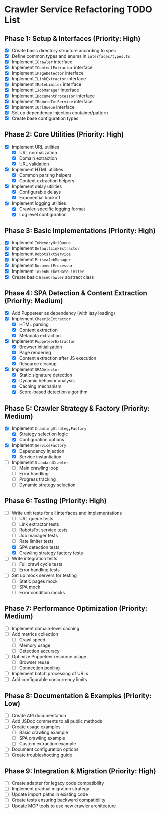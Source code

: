# Crawler Service Refactoring TODO List

## Phase 1: Setup & Interfaces (Priority: High)

- [x] Create basic directory structure according to spec
- [x] Define common types and enums in `interfaces/types.ts`
- [x] Implement `ICrawler` interface
- [x] Implement `IContentExtractor` interface 
- [x] Implement `IPageDetector` interface
- [x] Implement `ILinkExtractor` interface
- [x] Implement `IRateLimiter` interface
- [x] Implement `IJobManager` interface
- [x] Implement `IDocumentProcessor` interface
- [x] Implement `IRobotsTxtService` interface
- [x] Implement `IUrlQueue` interface
- [x] Set up dependency injection container/pattern
- [x] Create base configuration types

## Phase 2: Core Utilities (Priority: High)

- [x] Implement URL utilities
  - [x] URL normalization
  - [x] Domain extraction
  - [x] URL validation
- [x] Implement HTML utilities
  - [x] Common parsing helpers
  - [x] Content extraction helpers
- [x] Implement delay utilities
  - [x] Configurable delays
  - [x] Exponential backoff
- [x] Implement logging utilities
  - [x] Crawler-specific logging format
  - [x] Log level configuration

## Phase 3: Basic Implementations (Priority: High)

- [x] Implement `InMemoryUrlQueue`
- [x] Implement `DefaultLinkExtractor`
- [x] Implement `RobotsTxtService`
- [x] Implement `PrismaJobManager`
- [x] Implement `DocumentProcessor`
- [x] Implement `TokenBucketRateLimiter`
- [x] Create basic `BaseCrawler` abstract class

## Phase 4: SPA Detection & Content Extraction (Priority: Medium)

- [x] Add Puppeteer as dependency (with lazy loading)
- [x] Implement `CheerioExtractor`
  - [x] HTML parsing
  - [x] Content extraction
  - [x] Metadata extraction
- [x] Implement `PuppeteerExtractor`
  - [x] Browser initialization
  - [x] Page rendering
  - [x] Content extraction after JS execution
  - [x] Resource cleanup
- [x] Implement `SPADetector`
  - [x] Static signature detection
  - [x] Dynamic behavior analysis
  - [x] Caching mechanism
  - [x] Score-based detection algorithm

## Phase 5: Crawler Strategy & Factory (Priority: Medium)

- [x] Implement `CrawlingStrategyFactory`
  - [x] Strategy selection logic
  - [x] Configuration options
- [x] Implement `ServiceFactory`
  - [x] Dependency injection
  - [x] Service instantiation
- [ ] Implement `StandardCrawler`
  - [ ] Main crawling loop
  - [ ] Error handling
  - [ ] Progress tracking
  - [ ] Dynamic strategy selection

## Phase 6: Testing (Priority: High)

- [ ] Write unit tests for all interfaces and implementations
  - [ ] URL queue tests
  - [ ] Link extractor tests
  - [ ] RobotsTxt service tests
  - [ ] Job manager tests
  - [ ] Rate limiter tests
  - [x] SPA detection tests
  - [x] Crawling strategy factory tests
- [ ] Write integration tests
  - [ ] Full crawl cycle tests
  - [ ] Error handling tests
- [ ] Set up mock servers for testing
  - [ ] Static pages mock
  - [ ] SPA mock
  - [ ] Error condition mocks

## Phase 7: Performance Optimization (Priority: Medium)

- [ ] Implement domain-level caching
- [ ] Add metrics collection
  - [ ] Crawl speed
  - [ ] Memory usage
  - [ ] Detection accuracy
- [ ] Optimize Puppeteer resource usage
  - [ ] Browser reuse
  - [ ] Connection pooling
- [ ] Implement batch processing of URLs
- [ ] Add configurable concurrency limits

## Phase 8: Documentation & Examples (Priority: Low)

- [ ] Create API documentation
- [ ] Add JSDoc comments to all public methods
- [ ] Create usage examples
  - [ ] Basic crawling example
  - [ ] SPA crawling example
  - [ ] Custom extraction example
- [ ] Document configuration options
- [ ] Create troubleshooting guide

## Phase 9: Integration & Migration (Priority: High)

- [ ] Create adapter for legacy code compatibility
- [ ] Implement gradual migration strategy
- [ ] Update import paths in existing code
- [ ] Create tests ensuring backward compatibility
- [ ] Update MCP tools to use new crawler architecture
